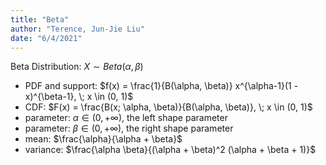 ```yaml
---
title: "Beta"
author: "Terence, Jun-Jie Liu"
date: "6/4/2021"
---
```


$\text{Beta Distribution: } X \sim Beta(\alpha, \beta)$

* PDF and support: $f(x) = \frac{1}{B(\alpha, \beta)} x^{\alpha-1}(1 - x)^{\beta-1}, \; x \in (0, 1)$
* CDF: $F(x) = \frac{B(x; \alpha, \beta)}{B(\alpha, \beta)}, \; x \in (0, 1)$
* parameter: $\alpha \in (0, +\infty)$, the left shape parameter
* parameter: $\beta \in (0, +\infty)$, the right shape parameter
* mean: $\frac{\alpha}{\alpha + \beta}$
* variance: $\frac{\alpha \beta}{(\alpha + \beta)^2 (\alpha + \beta + 1)}$